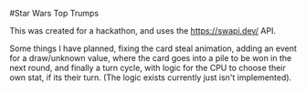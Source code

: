 #Star Wars Top Trumps

This was created for a hackathon, and uses the https://swapi.dev/ API.

Some things I have planned, fixing the card steal animation, adding an event for a draw/unknown value, where the card goes into a pile to be won in the next round, and finally a turn cycle, with logic for the CPU to choose their own stat, if its their turn. (The logic exists currently just isn't implemented).
